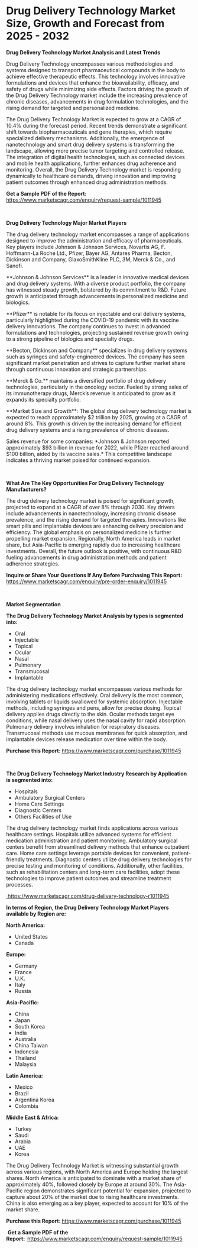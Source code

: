 <p><h1>Drug Delivery Technology Market Size, Growth and Forecast from 2025 - 2032</h1></p><p><strong>Drug Delivery Technology Market Analysis and Latest Trends</strong></p>
<p><p>Drug Delivery Technology encompasses various methodologies and systems designed to transport pharmaceutical compounds in the body to achieve effective therapeutic effects. This technology involves innovative formulations and devices that enhance the bioavailability, efficacy, and safety of drugs while minimizing side effects. Factors driving the growth of the Drug Delivery Technology market include the increasing prevalence of chronic diseases, advancements in drug formulation technologies, and the rising demand for targeted and personalized medicine.</p><p>The Drug Delivery Technology Market is expected to grow at a CAGR of 10.4% during the forecast period. Recent trends demonstrate a significant shift towards biopharmaceuticals and gene therapies, which require specialized delivery mechanisms. Additionally, the emergence of nanotechnology and smart drug delivery systems is transforming the landscape, allowing more precise tumor targeting and controlled release. The integration of digital health technologies, such as connected devices and mobile health applications, further enhances drug adherence and monitoring. Overall, the Drug Delivery Technology market is responding dynamically to healthcare demands, driving innovation and improving patient outcomes through enhanced drug administration methods.</p></p>
<p><strong>Get a Sample PDF of the Report:&nbsp;</strong> <a href="https://www.marketscagr.com/enquiry/request-sample/1011945?utm_campaign=3187&utm_medium=2&utm_source=Github&utm_content=ia&utm_term=17042025&utm_id=drug-delivery-technology">https://www.marketscagr.com/enquiry/request-sample/1011945</a></p>
<p>&nbsp;</p>
<p><strong>Drug Delivery Technology Major Market Players</strong></p>
<p><p>The drug delivery technology market encompasses a range of applications designed to improve the administration and efficacy of pharmaceuticals. Key players include Johnson & Johnson Services, Novartis AG, F. Hoffmann-La Roche Ltd., Pfizer, Bayer AG, Antares Pharma, Becton, Dickinson and Company, GlaxoSmithKline PLC, 3M, Merck & Co., and Sanofi.</p><p>**Johnson & Johnson Services** is a leader in innovative medical devices and drug delivery systems. With a diverse product portfolio, the company has witnessed steady growth, bolstered by its commitment to R&D. Future growth is anticipated through advancements in personalized medicine and biologics.</p><p>**Pfizer** is notable for its focus on injectable and oral delivery systems, particularly highlighted during the COVID-19 pandemic with its vaccine delivery innovations. The company continues to invest in advanced formulations and technologies, projecting sustained revenue growth owing to a strong pipeline of biologics and specialty drugs.</p><p>**Becton, Dickinson and Company** specializes in drug delivery systems such as syringes and safety-engineered devices. The company has seen significant market penetration and strives to capture further market share through continuous innovation and strategic partnerships.</p><p>**Merck & Co.** maintains a diversified portfolio of drug delivery technologies, particularly in the oncology sector. Fueled by strong sales of its immunotherapy drugs, Merck’s revenue is anticipated to grow as it expands its specialty portfolio.</p><p>**Market Size and Growth**: The global drug delivery technology market is expected to reach approximately $2 trillion by 2025, growing at a CAGR of around 8%. This growth is driven by the increasing demand for efficient drug delivery systems and a rising prevalence of chronic diseases.</p><p>Sales revenue for some companies: *Johnson & Johnson reported approximately $93 billion in revenue for 2022, while Pfizer reached around $100 billion, aided by its vaccine sales.* This competitive landscape indicates a thriving market poised for continued expansion.</p></p>
<p>&nbsp;</p>
<p><strong>What Are The Key Opportunities For Drug Delivery Technology Manufacturers?</strong></p>
<p><p>The drug delivery technology market is poised for significant growth, projected to expand at a CAGR of over 8% through 2030. Key drivers include advancements in nanotechnology, increasing chronic disease prevalence, and the rising demand for targeted therapies. Innovations like smart pills and implantable devices are enhancing delivery precision and efficiency. The global emphasis on personalized medicine is further propelling market expansion. Regionally, North America leads in market share, but Asia-Pacific is emerging rapidly due to increasing healthcare investments. Overall, the future outlook is positive, with continuous R&D fueling advancements in drug administration methods and patient adherence strategies.</p></p>
<p><strong>Inquire or Share Your Questions If Any Before Purchasing This Report:</strong> <a href="https://www.marketscagr.com/enquiry/pre-order-enquiry/1011945?utm_campaign=3187&utm_medium=2&utm_source=Github&utm_content=ia&utm_term=17042025&utm_id=drug-delivery-technology">https://www.marketscagr.com/enquiry/pre-order-enquiry/1011945</a></p>
<p>&nbsp;</p>
<p><strong>Market Segmentation</strong></p>
<p><strong>The Drug Delivery Technology Market Analysis by types is segmented into:</strong></p>
<p><ul><li>Oral</li><li>Injectable</li><li>Topical</li><li>Ocular</li><li>Nasal</li><li>Pulmonary</li><li>Transmucosal</li><li>Implantable</li></ul></p>
<p><p>The drug delivery technology market encompasses various methods for administering medications effectively. Oral delivery is the most common, involving tablets or liquids swallowed for systemic absorption. Injectable methods, including syringes and pens, allow for precise dosing. Topical delivery applies drugs directly to the skin. Ocular methods target eye conditions, while nasal delivery uses the nasal cavity for rapid absorption. Pulmonary delivery involves inhalation for respiratory diseases. Transmucosal methods use mucous membranes for quick absorption, and implantable devices release medication over time within the body.</p></p>
<p><strong>Purchase this Report:&nbsp;</strong><a href="https://www.marketscagr.com/purchase/1011945?utm_campaign=3187&utm_medium=2&utm_source=Github&utm_content=ia&utm_term=17042025&utm_id=drug-delivery-technology">https://www.marketscagr.com/purchase/1011945</a></p>
<p>&nbsp;</p>
<p><strong>The Drug Delivery Technology Market Industry Research by Application is segmented into:</strong></p>
<p><ul><li>Hospitals</li><li>Ambulatory Surgical Centers</li><li>Home Care Settings</li><li>Diagnostic Centers</li><li>Others Facilities of Use</li></ul></p>
<p><p>The drug delivery technology market finds applications across various healthcare settings. Hospitals utilize advanced systems for efficient medication administration and patient monitoring. Ambulatory surgical centers benefit from streamlined delivery methods that enhance outpatient care. Home care settings leverage portable devices for convenient, patient-friendly treatments. Diagnostic centers utilize drug delivery technologies for precise testing and monitoring of conditions. Additionally, other facilities, such as rehabilitation centers and long-term care facilities, adopt these technologies to improve patient outcomes and streamline treatment processes.</p></p>
<p><a href="https://www.marketscagr.com/drug-delivery-technology-r1011945?utm_campaign=3187&utm_medium=2&utm_source=Github&utm_content=ia&utm_term=17042025&utm_id=drug-delivery-technology">&nbsp;https://www.marketscagr.com/drug-delivery-technology-r1011945</a></p>
<p><strong>In terms of Region, the Drug Delivery Technology Market Players available by Region are:</strong></p>
<p>
    <p> <strong> North America: </strong>
        <ul>
            <li>United States</li>
            <li>Canada</li>
        </ul>
        </p> 
    <p> <strong> Europe: </strong>
        <ul>
            <li>Germany</li>
            <li>France</li>
            <li>U.K.</li>
            <li>Italy</li>
            <li>Russia</li>
        </ul>
        </p> 
    <p> <strong> Asia-Pacific: </strong>
        <ul>
            <li>China</li>
            <li>Japan</li>
            <li>South Korea</li>
            <li>India</li>
            <li>Australia</li>
            <li>China Taiwan</li>
            <li>Indonesia</li>
            <li>Thailand</li>
            <li>Malaysia</li>
        </ul>
        </p> 
    <p> <strong> Latin America: </strong>
        <ul>
            <li>Mexico</li>
            <li>Brazil</li>
            <li>Argentina Korea</li>
            <li>Colombia</li>
        </ul>
        </p> 
    <p> <strong> Middle East & Africa: </strong>
        <ul>
            <li>Turkey</li>
            <li>Saudi</li>
            <li>Arabia</li>
            <li>UAE</li>
            <li>Korea</li>
        </ul>
    </p>
    </p>
<p><p>The Drug Delivery Technology Market is witnessing substantial growth across various regions, with North America and Europe holding the largest shares. North America is anticipated to dominate with a market share of approximately 40%, followed closely by Europe at around 30%. The Asia-Pacific region demonstrates significant potential for expansion, projected to capture about 20% of the market due to rising healthcare investments. China is also emerging as a key player, expected to account for 10% of the market share.</p></p>
<p><strong>Purchase this Report: </strong><a href="https://www.marketscagr.com/purchase/1011945?utm_campaign=3187&utm_medium=2&utm_source=Github&utm_content=ia&utm_term=17042025&utm_id=drug-delivery-technology">https://www.marketscagr.com/purchase/1011945</a></p>
<p>&nbsp;<strong>Get a Sample PDF of the Report:&nbsp;&nbsp;</strong><a href="https://www.marketscagr.com/enquiry/request-sample/1011945?utm_campaign=3187&utm_medium=2&utm_source=Github&utm_content=ia&utm_term=17042025&utm_id=drug-delivery-technology">https://www.marketscagr.com/enquiry/request-sample/1011945</a></p>
<p><strong></strong></p>
<p><p></p><p></p><p></p></p>